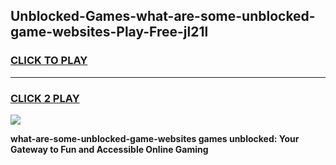 
## Unblocked-Games-what-are-some-unblocked-game-websites-Play-Free-jl21l
<h3>
<a href="https://premium76.site?title=what-are-some-unblocked-game-websites&ref=18A1">CLICK TO PLAY</a></h3>
<hr>

<h3>
<a href="https://premium76.site?title=what-are-some-unblocked-game-websites&ref=18A1">CLICK 2 PLAY</a>
  
</h3>

<a href="https://premium76.site?title=what-are-some-unblocked-game-websites&ref=18A1"><img src="https://clearcache.store/games.png"></a>


**what-are-some-unblocked-game-websites games unblocked: Your Gateway to Fun and Accessible Online Gaming**
